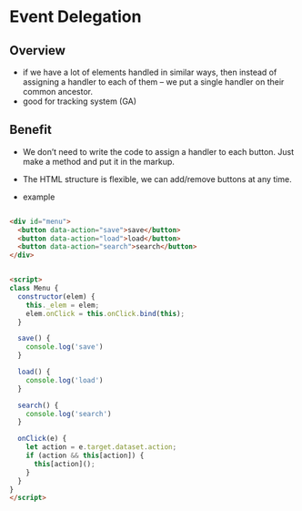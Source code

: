 # Event Delegation

## Overview
* if we have a lot of elements handled in similar ways, then instead of assigning a handler to each of them – we put a single handler on their common ancestor.
* good for tracking system (GA)

## Benefit
* We don’t need to write the code to assign a handler to each button. Just make a method and put it in the markup.
* The HTML structure is flexible, we can add/remove buttons at any time.

* example


```html

<div id="menu">
  <button data-action="save">save</button>
  <button data-action="load">load</button>
  <button data-action="search">search</button>
</div>


<script>
class Menu {
  constructor(elem) {
    this._elem = elem;
    elem.onClick = this.onClick.bind(this);
  }

  save() {
    console.log('save')
  }

  load() {
    console.log('load')
  }

  search() {
    console.log('search')
  }

  onClick(e) {
    let action = e.target.dataset.action;
    if (action && this[action]) {
      this[action]();
    }
  }
}
</script>

```
